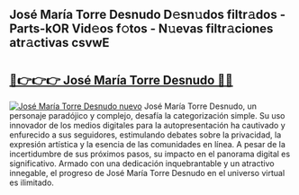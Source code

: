 ## José María Torre Desnudo D𝚎sn𝚞dos filtr𝚊dos - Parts-kOR Vid𝚎os f𝚘tos - N𝚞evas filtr𝚊ciones atr𝚊ctivas csvwE

# <h2><a href="http://mb6kbn9.tromn.icu/?c=Jos%c3%a9+Mar%c3%ada+Torre+Desnudo">🔗👉👉👉 José María Torre Desnudo 🔗🔗</a></h2>

[![José María Torre Desnudo nuevo](https://i.imgur.com/pEAQMta.gif)](http://mb6kbn9.tromn.icu/?c=Jos%c3%a9+Mar%c3%ada+Torre+Desnudo)
José María Torre Desnudo, un personaje paradójico y complejo, desafía la categorización simple. Su uso innovador de los medios digitales para la autopresentación ha cautivado y enfurecido a sus seguidores, estimulando debates sobre la privacidad, la expresión artística y la esencia de las comunidades en línea. A pesar de la incertidumbre de sus próximos pasos, su impacto en el panorama digital es significativo. Armado con una dedicación inquebrantable y un atractivo innegable, el progreso de José María Torre Desnudo en el universo virtual es ilimitado.
